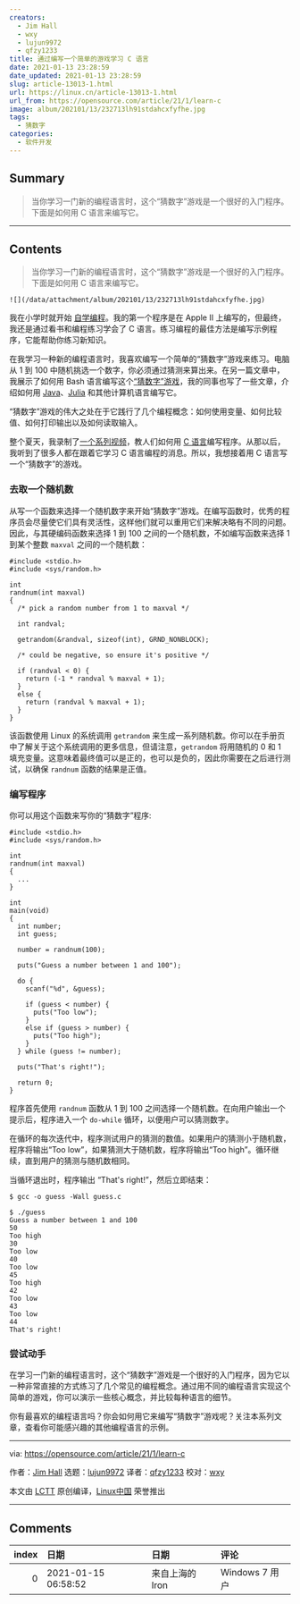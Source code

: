 ```yaml
---
creators:
  - Jim Hall
  - wxy
  - lujun9972
  - qfzy1233
title: 通过编写一个简单的游戏学习 C 语言
date: 2021-01-13 23:28:59
date_updated: 2021-01-13 23:28:59
slug: article-13013-1.html
url: https://linux.cn/article-13013-1.html
url_from: https://opensource.com/article/21/1/learn-c
image: album/202101/13/232713lh91stdahcxfyfhe.jpg
tags:
  - 猜数字
categories:
  - 软件开发
---
```


## Summary

> 当你学习一门新的编程语言时，这个“猜数字”游戏是一个很好的入门程序。下面是如何用 C 语言来编写它。

***

<!-- more -->

## Contents

> 
> 当你学习一门新的编程语言时，这个“猜数字”游戏是一个很好的入门程序。下面是如何用 C 语言来编写它。
> 
> 
> 

`![](/data/attachment/album/202101/13/232713lh91stdahcxfyfhe.jpg)`

我在小学时就开始 [自学编程](https://opensource.com/article/20/8/learn-open-source)。我的第一个程序是在 Apple II 上编写的，但最终，我还是通过看书和编程练习学会了 C 语言。练习编程的最佳方法是编写示例程序，它能帮助你练习新知识。

在我学习一种新的编程语言时，我喜欢编写一个简单的“猜数字”游戏来练习。电脑从 1 到 100 中随机挑选一个数字，你必须通过猜测来算出来。在另一篇文章中，我展示了如何用 Bash 语言编写这个[“猜数字”游戏](https://linux.cn/article-12962-1.html)，我的同事也写了一些文章，介绍如何用 [Java](https://opensource.com/article/20/12/learn-java)、[Julia](https://opensource.com/article/20/12/julia) 和其他计算机语言编写它。

“猜数字”游戏的伟大之处在于它践行了几个编程概念：如何使用变量、如何比较值、如何打印输出以及如何读取输入。

整个夏天，我录制了[一个系列视频](https://opensource.com/article/20/8/teaching-c)，教人们如何用 [C 语言](https://opensource.com/article/20/8/c-programming-cheat-sheet)编写程序。从那以后，我听到了很多人都在跟着它学习 C 语言编程的消息。所以，我想接着用 C 语言写一个“猜数字”的游戏。

### 去取一个随机数

从写一个函数来选择一个随机数字来开始“猜数字”游戏。在编写函数时，优秀的程序员会尽量使它们具有灵活性，这样他们就可以重用它们来解决略有不同的问题。因此，与其硬编码函数来选择 1 到 100 之间的一个随机数，不如编写函数来选择 1 到某个整数 `maxval` 之间的一个随机数：

```shell
#include <stdio.h>
#include <sys/random.h>

int
randnum(int maxval)
{
  /* pick a random number from 1 to maxval */

  int randval;

  getrandom(&randval, sizeof(int), GRND_NONBLOCK);

  /* could be negative, so ensure it's positive */

  if (randval < 0) {
    return (-1 * randval % maxval + 1);
  }
  else {
    return (randval % maxval + 1);
  }
}
```

该函数使用 Linux 的系统调用 `getrandom` 来生成一系列随机数。你可以在手册页中了解关于这个系统调用的更多信息，但请注意，`getrandom` 将用随机的 0 和 1 填充变量。这意味着最终值可以是正的，也可以是负的，因此你需要在之后进行测试，以确保 `randnum` 函数的结果是正值。

### 编写程序

你可以用这个函数来写你的“猜数字”程序:

```shell
#include <stdio.h>
#include <sys/random.h>
 
int
randnum(int maxval)
{
  ...
}

int
main(void)
{
  int number;
  int guess;

  number = randnum(100);

  puts("Guess a number between 1 and 100");

  do {
    scanf("%d", &guess);

    if (guess < number) {
      puts("Too low");
    }
    else if (guess > number) {
      puts("Too high");
    }
  } while (guess != number);

  puts("That's right!");

  return 0;
}
```

程序首先使用 `randnum` 函数从 1 到 100 之间选择一个随机数。在向用户输出一个提示后，程序进入一个 `do-while` 循环，以便用户可以猜测数字。

在循环的每次迭代中，程序测试用户的猜测的数值。如果用户的猜测小于随机数，程序将输出“Too low”，如果猜测大于随机数，程序将输出“Too high”。循环继续，直到用户的猜测与随机数相同。

当循环退出时，程序输出 “That's right!”，然后立即结束：

```shell
$ gcc -o guess -Wall guess.c

$ ./guess
Guess a number between 1 and 100
50
Too high
30
Too low
40
Too low
45
Too high
42
Too low
43
Too low
44
That's right!
```

### 尝试动手

在学习一门新的编程语言时，这个“猜数字”游戏是一个很好的入门程序，因为它以一种非常直接的方式练习了几个常见的编程概念。通过用不同的编程语言实现这个简单的游戏，你可以演示一些核心概念，并比较每种语言的细节。

你有最喜欢的编程语言吗？你会如何用它来编写“猜数字”游戏呢？关注本系列文章，查看你可能感兴趣的其他编程语言的示例。

---

via: <https://opensource.com/article/21/1/learn-c>

作者：[Jim Hall](https://opensource.com/users/jim-hall) 选题：[lujun9972](https://github.com/lujun9972) 译者：[qfzy1233](https://github.com/qfzy1233) 校对：[wxy](https://github.com/wxy)

本文由 [LCTT](https://github.com/LCTT/TranslateProject) 原创编译，[Linux中国](https://linux.cn/) 荣誉推出

***

## Comments

|   index | 日期                | 日期                           | 评论                                                                                                               |
|--------:|:--------------------|:-------------------------------|:-------------------------------------------------------------------------------------------------------------------|
|       0 | 2021-01-15 06:58:52 | 来自上海的 Iron|Windows 7 用户 | 当年我的老师在 APPLE II 上用 pascal 语言也写了一个猜数游戏，不过是由人来出一个四位数字，然后电脑来猜这个数是什么。 |
